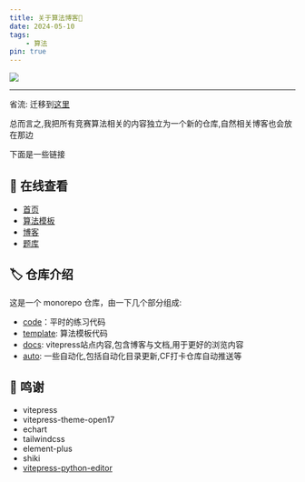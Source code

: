 ```yaml
---
title: 关于算法博客📑
date: 2024-05-10
tags:
    - 算法
pin: true
---
```


![](https://cdn.jsdelivr.net/gh/open17/Pic/img/202405080238501.png)

---

省流: 迁移到[这里](https://alg.open17.vip/)

总而言之,我把所有竞赛算法相关的内容独立为一个新的仓库,自然相关博客也会放在那边

下面是一些链接

## 🩵 在线查看

- [首页](https://alg.open17.vip/)
- [算法模板](https://alg.open17.vip/template/0-Intro/IO.html)
- [博客](https://alg.open17.vip/page/blog.html)
- [题库](https://alg.open17.vip/page/problems.html)

## 🏷️ 仓库介绍

这是一个 monorepo 仓库，由一下几个部分组成:
- [code](https://github.com/open17/alg-note/tree/vitepress/code)：平时的练习代码
- [template](https://github.com/open17/alg-note/tree/vitepress/template): 算法模板代码
- [docs](https://github.com/open17/alg-note/tree/vitepress/docs/): vitepress站点内容,包含博客与文档,用于更好的浏览内容
- [auto](https://github.com/open17/alg-note/tree/vitepress/auto): 一些自动化,包括自动化目录更新,CF打卡仓库自动推送等

## 💝 鸣谢

- vitepress
- vitepress-theme-open17
- echart
- tailwindcss  
- element-plus
- shiki
- [vitepress-python-editor](https://github.com/zqianem/vitepress-python-editor)